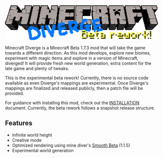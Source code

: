 <p align="center">
    <img src="mcdiverge-logo.png">
</p>

Minecraft Diverge is a Minecraft Beta 1.7.3 mod that will take the game towards a different direction. As this mod develops, explore new biomes, experiment with magic items and explore in a version of Minecraft, diverged! It will provide fresh new world generation, extra content for the late game and plenty of tweaks.

This is the experimental beta rework! Currently, there is no source code available as even Diverge's mappings are experimental. Once Diverge's mappings are finalized and released publicly, then a patch file will be provided.

For guidance with installing this mod, check out the [INSTALLATION](INSTALLATION.md) document. Currently, the beta rework follows a snapshot release structure.

## Features
- Infinite world height
- Creative mode
- Optimized rendering using mine diver's [Smooth Beta](https://github.com/mineLdiver/smoothbeta) (1.1.5)
- Experimental world generation
